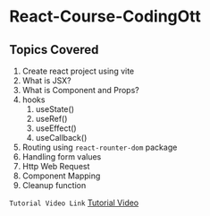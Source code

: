 # React-Course-CodingOtt

## Topics Covered
1. Create react project using vite
2. What is JSX?
3. What is Component and Props?
4. hooks
	1. useState()
	2. useRef()
	3. useEffect()
	4. useCallback()
5. Routing using `react-rounter-dom` package
6. Handling form values
7. Http Web Request
8. Component Mapping
9. Cleanup function


`Tutorial Video Link`
[Tutorial Video](https://youtu.be/GRtoaR6Qig8?si=grS34ATW1KniiKrX)

